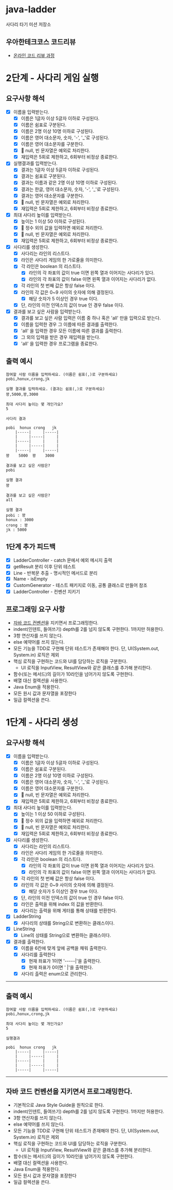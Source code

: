 # java-ladder

사다리 타기 미션 저장소

## 우아한테크코스 코드리뷰

- [온라인 코드 리뷰 과정](https://github.com/woowacourse/woowacourse-docs/blob/master/maincourse/README.md)

# 2단계 - 사다리 게임 실행

## 요구사항 해석

- [x] 이름을 입력받는다.
  - [x] 이름은 1글자 이상 5글자 이하로 구성된다.
  - [x] 이름은 쉼표로 구분된다.
  - [x] 이름은 2명 이상 10명 이하로 구성된다.
  - [x] 이름은 영어 대소문자, 숫자, '-', '_'로 구성된다.
  - [x] 이름은 영어 대소문자를 구분한다.
  - [x] 👀 null, 빈 문자열은 예외로 처리한다.
  - [x] 재입력은 5회로 제한하고, 6회부터 비정상 종료한다.

- [x] 실행결과를 입력받는다.
  - [x] 결과는 1글자 이상 5글자 이하로 구성된다.
  - [x] 결과는 쉼표로 구분된다.
  - [x] 결과는 이름과 같은 2명 이상 10명 이하로 구성된다.
  - [x] 결과는 한글, 영어 대소문자, 숫자, '-', '_'로 구성된다.
  - [x] 결과는 영어 대소문자를 구분한다.
  - [x] 👀 null, 빈 문자열은 예외로 처리한다.
  - [x] 재입력은 5회로 제한하고, 6회부터 비정상 종료한다.

- [x] 최대 사다리 높이를 입력받는다.
  - [x] 높이는 1 이상 50 이하로 구성된다.
  - [x] 👀 정수 외의 값을 입력하면 예외로 처리한다.
  - [x] 👀 null, 빈 문자열은 예외로 처리한다.
  - [x] 재입력은 5회로 제한하고, 6회부터 비정상 종료한다.

- [x] 사다리를 생성한다.
  - [x] 사다리는 라인의 리스트다.
  - [x] 라인은 사다리 게임의 한 가로줄을 의미한다.
  - [x] 각 라인은 boolean 의 리스트다.
    - [x] 라인의 각 좌표의 값이 true 이면 왼쪽 열과 이어지는 사다리가 있다.
    - [x] 라인의 각 좌표의 값이 false 이면 왼쪽 열과 이어지는 사다리가 없다.
  - [x] 각 라인의 첫 번째 값은 항상 false 이다.
  - [x] 라인의 각 값은 0~9 사이의 숫자에 의해 결정된다.
    - [x] 해당 숫자가 5 이상인 경우 true 이다.
  - [x] 단, 라인의 이전 인덱스의 값이 true 인 경우 false 이다.

- [x] 결과를 보고 싶은 사람을 입력받는다.
  - [x] 결과를 보고 싶은 사람 입력은 이름 중 하나 혹은 'all' 만을 입력으로 받는다.
  - [x] 이름을 입력한 경우 그 이름에 따른 결과를 출력한다.
  - [x] 'all' 을 입력한 경우 모든 이름에 따른 결과를 출력한다.
  - [x] 그 외의 입력을 받은 경우 재입력을 받는다.
  - [x] 'all' 을 입력한 경우 프로그램을 종료한다.

## 출력 예시
```
참여할 사람 이름을 입력하세요. (이름은 쉼표(,)로 구분하세요)
pobi,honux,crong,jk

실행 결과를 입력하세요. (결과는 쉼표(,)로 구분하세요)
꽝,5000,꽝,3000

최대 사다리 높이는 몇 개인가요?
5

사다리 결과

pobi  honux crong   jk
    |-----|     |-----|
    |     |-----|     |
    |-----|     |     |
    |     |-----|     |
    |-----|     |-----|
꽝    5000  꽝    3000

결과를 보고 싶은 사람은?
pobi

실행 결과
꽝

결과를 보고 싶은 사람은?
all

실행 결과
pobi : 꽝
honux : 3000
crong : 꽝
jk : 5000
```

## 1단계 추가 피드백

- [x] LadderController - catch 문에서 예외 메시지 출력
- [x] getResult 분리 이후 단위 테스트
- [x] Line - 반복문 추출 - 명시적인 메서드로 분리
- [x] Name - isEmpty
- [x] CustomGenerator - 테스트 패키지로 이동, 공통 클래스로 만들어 참조
- [x] LadderController - 컨벤션 지키기

## 프로그래밍 요구 사항

- [자바 코드 컨벤션](https://github.com/woowacourse/woowacourse-docs/tree/main/styleguide/java)을 지키면서 프로그래밍한다.
- indent(인덴트, 들여쓰기) depth를 2를 넘지 않도록 구현한다. 1까지만 허용한다.
- 3항 연산자를 쓰지 않는다.
- else 예약어를 쓰지 않는다.
- 모든 기능을 TDD로 구현해 단위 테스트가 존재해야 한다. 단, UI(System.out, System.in) 로직은 제외
- 핵심 로직을 구현하는 코드와 UI를 담당하는 로직을 구분한다.
  - UI 로직을 InputView, ResultView와 같은 클래스를 추가해 분리한다.
- 함수(또는 메서드)의 길이가 10라인을 넘어가지 않도록 구현한다.
- 배열 대신 컬렉션을 사용한다.
- Java Enum을 적용한다.
- 모든 원시 값과 문자열을 포장한다
- 일급 컬렉션을 쓴다.


# 1단계 - 사다리 생성

## 요구사항 해석

- [x] 이름을 입력받는다.
  - [x] 이름은 1글자 이상 5글자 이하로 구성된다.
  - [x] 이름은 쉼표로 구분된다.
  - [x] 이름은 2명 이상 10명 이하로 구성된다.
  - [x] 이름은 영어 대소문자, 숫자, '-', '_'로 구성된다.
  - [x] 이름은 영어 대소문자를 구분한다.
  - [x] 👀 null, 빈 문자열은 예외로 처리한다.
  - [x] 재입력은 5회로 제한하고, 6회부터 비정상 종료한다.

- [x] 최대 사다리 높이를 입력받는다.
  - [x] 높이는 1 이상 50 이하로 구성된다.
  - [x] 👀 정수 외의 값을 입력하면 예외로 처리한다.
  - [x] 👀 null, 빈 문자열은 예외로 처리한다.
  - [x] 재입력은 5회로 제한하고, 6회부터 비정상 종료한다.

- [x] 사다리를 생성한다.
  - [x] 사다리는 라인의 리스트다.
  - [x] 라인은 사다리 게임의 한 가로줄을 의미한다.
  - [x] 각 라인은 boolean 의 리스트다.
    - [x] 라인의 각 좌표의 값이 true 이면 왼쪽 열과 이어지는 사다리가 있다.
    - [x] 라인의 각 좌표의 값이 false 이면 왼쪽 열과 이어지는 사다리가 없다.
  - [x] 각 라인의 첫 번째 값은 항상 false 이다.
  - [x] 라인의 각 값은 0~9 사이의 숫자에 의해 결정된다.
    - [x] 해당 숫자가 5 이상인 경우 true 이다.
  - [x] 단, 라인의 이전 인덱스의 값이 true 인 경우 false 이다.
  - [x] 라인은 출력을 위해 index 의 값을 반환한다.
  - [x] 사다리는 출력을 위해 게터를 통해 상태를 반환한다.

- [x] LadderString
  - [x] 사다리의 상태를 String으로 변환하는 클래스이다.

- [x] LineString
  - [x] Line의 상태를 String으로 변환하는 클래스이다.

- [x] 결과를 출력한다.
  - [x] 이름을 6칸에 맞게 앞에 공백을 채워 출력한다.
  - [x] 사다리를 출력한다
    - [x] 현재 좌표가 1이면 '-----|'을 출력한다.
    - [x] 현재 좌표가 0이면 '     |'을 출력한다.
  - [x] 사다리 출력은 enum으로 관리한다.

---

## 출력 예시
```
참여할 사람 이름을 입력하세요. (이름은 쉼표(,)로 구분하세요)
pobi,honux,crong,jk

최대 사다리 높이는 몇 개인가요?
5

실행결과

pobi  honux crong   jk
    |-----|     |-----|
    |     |-----|     |
    |-----|     |     |
    |     |-----|     |
    |-----|     |-----|
```

---

## 자바 코드 컨벤션을 지키면서 프로그래밍한다.
- 기본적으로 Java Style Guide을 원칙으로 한다.
- indent(인덴트, 들여쓰기) depth를 2를 넘지 않도록 구현한다. 1까지만 허용한다.
- 3항 연산자를 쓰지 않는다.
- else 예약어를 쓰지 않는다.
- 모든 기능을 TDD로 구현해 단위 테스트가 존재해야 한다. 단, UI(System.out, System.in) 로직은 제외
- 핵심 로직을 구현하는 코드와 UI를 담당하는 로직을 구분한다.
  - UI 로직을 InputView, ResultView와 같은 클래스를 추가해 분리한다.
- 함수(또는 메서드)의 길이가 10라인을 넘어가지 않도록 구현한다.
- 배열 대신 컬렉션을 사용한다.
- Java Enum을 적용한다.
- 모든 원시 값과 문자열을 포장한다
- 일급 컬렉션을 쓴다.